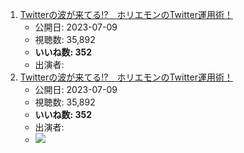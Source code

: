 1.  [Twitterの波が来てる!?　ホリエモンのTwitter運用術！](/rehacq_fan/ids/https://www.youtube.com/watch?v=FTD4BGVEelw "wikilink")
    -   公開日: 2023-07-09
    -   視聴数: 35,892
    -   **いいね数: 352**
    -   出演者: 
1.  [Twitterの波が来てる!?　ホリエモンのTwitter運用術！](https://www.youtube.com/watch?v=FTD4BGVEelw)
    -   公開日: 2023-07-09
    -   視聴数: 35,892
    -   **いいね数: 352**
    -   出演者: 
    - [![](https://img.youtube.com/vi/FTD4BGVEelw/hqdefault.jpg)](https://www.youtube.com/watch?v=FTD4BGVEelw)
